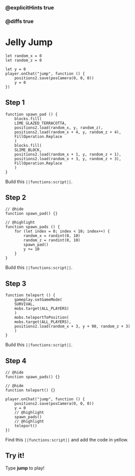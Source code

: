 ### @explicitHints true

### @diffs true

# Jelly Jump



```customts
let random_x = 0
let random_z = 0
```

```template
let y = 0
player.onChat("jump", function () {
    positions2.save(posCamera(0, 0, 0))
    y = 0
})
```
## Step 1

```blocks
function spawn_pad () {
    blocks.fill(
    LIME_GLAZED_TERRACOTTA,
    positions2.load(random_x, y, random_z),
    positions2.load(random_x + 4, y, random_z + 4),
    FillOperation.Replace
    )
    blocks.fill(
    SLIME_BLOCK,
    positions2.load(random_x + 1, y, random_z + 1),
    positions2.load(random_x + 3, y, random_z + 3),
    FillOperation.Replace
    )
}
```

Build this ``||functions:script||``.

## Step 2

```blocks
// @hide
function spawn_pad() {}

// @highlight
function spawn_pads () {
    for (let index = 0; index < 10; index++) {
        random_x = randint(0, 10)
        random_z = randint(0, 10)
        spawn_pad()
        y += 10
    }
}
```

Build this ``||functions:script||``.

## Step 3

```blocks
function teleport () {
    gameplay.setGameMode(
    SURVIVAL,
    mobs.target(ALL_PLAYERS)
    )
    mobs.teleportToPosition(
    mobs.target(ALL_PLAYERS),
    positions2.load(random_x + 3, y + 90, random_z + 3)
    )
}
```

Build this ``||functions:script||``.

## Step 4

```blocks
// @hide
function spawn_pads() {}

// @hide
function teleport() {}

player.onChat("jump", function () {
    positions2.save(posCamera(0, 0, 0))
    y = 0
    // @highlight
    spawn_pads()
    // @highlight
    teleport()
})
```

Find this ``||functions:script||`` and add the code in yellow.

## Try it!

Type **jump** to play!